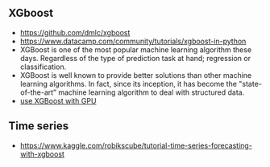 ## XGboost
* https://github.com/dmlc/xgboost
* https://www.datacamp.com/community/tutorials/xgboost-in-python
* XGBoost is one of the most popular machine learning algorithm these days. Regardless of the type of prediction task at hand; regression or classification. 
* XGBoost is well known to provide better solutions than other machine learning algorithms. In fact, since its inception, it has become the "state-of-the-art” machine learning algorithm to deal with structured data.
* [use XGBoost with GPU](https://towardsdatascience.com/running-xgboost-on-google-colab-free-gpu-a-case-study-841c90fef101)

## Time series
* https://www.kaggle.com/robikscube/tutorial-time-series-forecasting-with-xgboost
